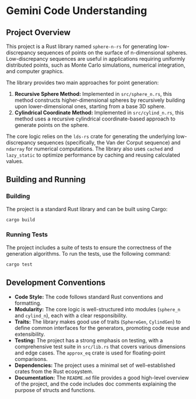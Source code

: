 # Gemini Code Understanding

## Project Overview

This project is a Rust library named `sphere-n-rs` for generating low-discrepancy sequences of points on the surface of n-dimensional spheres. Low-discrepancy sequences are useful in applications requiring uniformly distributed points, such as Monte Carlo simulations, numerical integration, and computer graphics.

The library provides two main approaches for point generation:

1.  **Recursive Sphere Method:** Implemented in `src/sphere_n.rs`, this method constructs higher-dimensional spheres by recursively building upon lower-dimensional ones, starting from a base 3D sphere.
2.  **Cylindrical Coordinate Method:** Implemented in `src/cylind_n.rs`, this method uses a recursive cylindrical coordinate-based approach to generate points on the sphere.

The core logic relies on the `lds-rs` crate for generating the underlying low-discrepancy sequences (specifically, the Van der Corput sequence) and `ndarray` for numerical computations. The library also uses `cached` and `lazy_static` to optimize performance by caching and reusing calculated values.

## Building and Running

### Building

The project is a standard Rust library and can be built using Cargo:

```bash
cargo build
```

### Running Tests

The project includes a suite of tests to ensure the correctness of the generation algorithms. To run the tests, use the following command:

```bash
cargo test
```

## Development Conventions

*   **Code Style:** The code follows standard Rust conventions and formatting.
*   **Modularity:** The core logic is well-structured into modules (`sphere_n` and `cylind_n`), each with a clear responsibility.
*   **Traits:** The library makes good use of traits (`SphereGen`, `CylindGen`) to define common interfaces for the generators, promoting code reuse and extensibility.
*   **Testing:** The project has a strong emphasis on testing, with a comprehensive test suite in `src/lib.rs` that covers various dimensions and edge cases. The `approx_eq` crate is used for floating-point comparisons.
*   **Dependencies:** The project uses a minimal set of well-established crates from the Rust ecosystem.
*   **Documentation:** The `README.md` file provides a good high-level overview of the project, and the code includes doc comments explaining the purpose of structs and functions.
